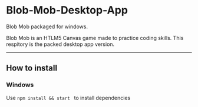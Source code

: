 # Blob-Mob-Desktop-App
Blob Mob packaged for windows.

Blob Mob is an HTLM5 Canvas game made to practice coding skills. This respitory is the packed desktop app version.

---

## How to install

### Windows

Use ```npm install && start ``` to install dependencies
